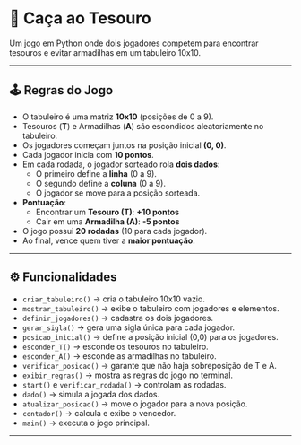 # 🎯 Caça ao Tesouro  

Um jogo em Python onde dois jogadores competem para encontrar tesouros e evitar armadilhas em um tabuleiro 10x10.  

---

## 🕹️ Regras do Jogo  

- O tabuleiro é uma matriz **10x10** (posições de 0 a 9).  
- Tesouros (**T**) e Armadilhas (**A**) são escondidos aleatoriamente no tabuleiro.  
- Os jogadores começam juntos na posição inicial **(0, 0)**.  
- Cada jogador inicia com **10 pontos**.  
- Em cada rodada, o jogador sorteado rola **dois dados**:  
  - O primeiro define a **linha** (0 a 9).  
  - O segundo define a **coluna** (0 a 9).  
  - O jogador se move para a posição sorteada.  
- **Pontuação**:  
  - Encontrar um **Tesouro (T)**: **+10 pontos**  
  - Cair em uma **Armadilha (A)**: **-5 pontos**  
- O jogo possui **20 rodadas** (10 para cada jogador).  
- Ao final, vence quem tiver a **maior pontuação**.  

---

## ⚙️ Funcionalidades  

- `criar_tabuleiro()` → cria o tabuleiro 10x10 vazio.  
- `mostrar_tabuleiro()` → exibe o tabuleiro com jogadores e elementos.  
- `definir_jogadores()` → cadastra os dois jogadores.  
- `gerar_sigla()` → gera uma sigla única para cada jogador.  
- `posicao_inicial()` → define a posição inicial (0,0) para os jogadores.  
- `esconder_T()` → esconde os tesouros no tabuleiro.  
- `esconder_A()` → esconde as armadilhas no tabuleiro.  
- `verificar_posicao()` → garante que não haja sobreposição de T e A.  
- `exibir_regras()` → mostra as regras do jogo no terminal.  
- `start()` e `verificar_rodada()` → controlam as rodadas.  
- `dado()` → simula a jogada dos dados.  
- `atualizar_posicao()` → move o jogador para a nova posição.  
- `contador()` → calcula e exibe o vencedor.  
- `main()` → executa o jogo principal.  

---

